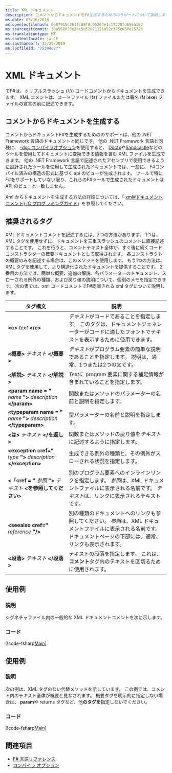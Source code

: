 ```yaml
---
title: XML ドキュメント
description: コメントからドキュメントをF#生成するためののサポートについて説明します。
ms.date: 05/16/2016
ms.openlocfilehash: 0a87915c361fc88f0c05264e1c17278fd656a167
ms.sourcegitcommit: 30a558d23e3ac5a52071121a52c305c85fe15726
ms.translationtype: MT
ms.contentlocale: ja-JP
ms.lasthandoff: 12/25/2019
ms.locfileid: "75344687"
---
```

# <a name="xml-documentation"></a>XML ドキュメント

でF#は、トリプルスラッシュ (///) コードコメントからドキュメントを生成できます。 XML コメントは、コードファイル (fs) ファイルまたは署名 (fsi.exe) ファイルの宣言の前に記述できます。

## <a name="generating-documentation-from-comments"></a>コメントからドキュメントを生成する

コメントからドキュメントF#を生成するためののサポートは、他の .NET Framework 言語のドキュメントと同じです。 他の .NET Framework 言語と同様に、 [-doc コンパイラオプション](https://msdn.microsoft.com/library/434394ae-0d4a-459c-a684-bffede519a04)を使用すると、 [Docfx](https://dotnet.github.io/docfx/)や[Sandcastle](https://github.com/EWSoftware/SHFB)などのツールを使用してドキュメントに変換できる情報を含む XML ファイルを生成できます。 他の .NET Framework 言語で記述されたアセンブリで使用できるように設計されたツールを使用して生成されたドキュメントでは、一般に、 F#コンパイル済みの構造の形式に基づく api のビューが生成されます。 ツールで特にF#をサポートしていない限り、これらのF#ツールで生成されたドキュメントは API のビューと一致しません。

Xml からドキュメントを生成する方法の詳細については、「 [xml&#35;ドキュメントコメント&#41; &#40;C プログラミングガイド](https://msdn.microsoft.com/library/b2s063f7)」を参照してください。

## <a name="recommended-tags"></a>推奨されるタグ

XML ドキュメントコメントを記述するには、2つの方法があります。 1つは、XML タグを使用せずに、ドキュメントを三重スラッシュのコメントに直接記述することです。 これを行うと、コメントテキスト全体が、すぐ後に続くコードコンストラクターの概要ドキュメントとして取得されます。 各コンストラクトの概要のみを記述する場合は、このメソッドを使用します。 もう1つの方法は、XML タグを使用して、より構造化されたドキュメントを提供することです。 2番目の方法では、簡単な概要、追加の解説、各パラメーターのドキュメント、スローされる例外の種類、および戻り値の説明について、個別のメモを指定できます。 次の表では、xml コードコメントでF#認識される xml タグについて説明します。

|タグ構文|説明|
|----------|-----------|
|**\<c\>** _text_ **\</c\>**|*テキスト*がコードであることを指定します。 このタグは、ドキュメントジェネレーターがコードに適したフォントでテキストを表示するために使用できます。|
|**\<概要\>** _テキスト_ **\</概要\>**|*テキスト*がプログラム要素の簡単な説明であることを指定します。 説明は、通常、1つまたは2つの文です。|
|**\<解説\>** _テキスト_ **\</解説\>**|*Text*に program 要素に関する補足情報が含まれていることを指定します。|
|**\<param name = "** _name_ **"\>** _description_ **\</param\>**|関数またはメソッドのパラメーターの名前と説明を指定します。|
|**\<typeparam name = "** _name_ **"\>** _description_ **\</typeparam\>**|型パラメーターの名前と説明を指定します。|
|**\<は\>** _テキスト_ **\</を返し\>**|関数またはメソッドの戻り値を*テキスト*に記述するように指定します。|
|**\<exception cref="** _type_ **"\>** _description_ **\</exception\>**|生成できる例外の種類と、その例外がスローされる状況を指定します。|
|**\<「cref = "** _参照_ **"\>** _テキスト_ **\<を参照してください\>**|別のプログラム要素へのインラインリンクを指定します。 *参照*は、XML ドキュメントファイルに表示される名前です。 *テキスト*は、リンクに表示されるテキストです。|
|**\<seealso cref="** _reference_ **"/\>**|別の種類のドキュメントへのリンクも参照してください。 *参照*は、XML ドキュメントファイルに表示される名前です。 ドキュメントページの下部には、通常、リンクも表示されます。|
|**\<段落\>** _テキスト_ **\</段落\>**|テキストの段落を指定します。 これは、**コメント**タグ内のテキストを区切るために使用されます。|

## <a name="example"></a>使用例

### <a name="description"></a>説明

シグネチャファイル内の一般的な XML ドキュメントコメントを次に示します。

### <a name="code"></a>コード

[!code-fsharp[Main](~/samples/snippets/fsharp/lang-ref-2/snippet7101.fs)]

## <a name="example"></a>使用例

### <a name="description"></a>説明

次の例は、XML タグのない代替メソッドを示しています。 この例では、コメント内のテキスト全体が概要と見なされます。 概要タグを明示的に指定しない場合は、 **param**や returns タグなど、他**のタグを**指定しないでください。

### <a name="code"></a>コード

[!code-fsharp[Main](~/samples/snippets/fsharp/lang-ref-2/snippet7102.fs)]

## <a name="see-also"></a>関連項目

- [F# 言語リファレンス](index.md)
- [コンパイラ オプション](compiler-options.md)
